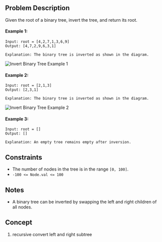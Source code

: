 ## Problem Description

Given the root of a binary tree, invert the tree, and return its root.

#### Example 1:
```plaintext\n
Input: root = [4,2,7,1,3,6,9]
Output: [4,7,2,9,6,3,1]

Explanation: The binary tree is inverted as shown in the diagram.
```
![Invert Binary Tree Example 1](https://assets.leetcode.com/uploads/2021/03/14/invert1-tree.jpg)

#### Example 2:
```plaintext\n
Input: root = [2,1,3]
Output: [2,3,1]

Explanation: The binary tree is inverted as shown in the diagram.
```
![Invert Binary Tree Example 2](https://assets.leetcode.com/uploads/2021/03/14/invert2-tree.jpg)

#### Example 3:
```plaintext\n
Input: root = []
Output: []

Explanation: An empty tree remains empty after inversion.
```
## Constraints

- The number of nodes in the tree is in the range `[0, 100]`.
- `-100 <= Node.val <= 100`

## Notes

- A binary tree can be inverted by swapping the left and right children of all nodes.

## Concept
1. recursive convert left and right subtree
